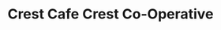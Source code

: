 ---
title: "Crest Cafe Crest Co-Operative"
url: /llandudno-junction/crest-cafe-crest-co-operative/
shop: Lebensmittel
---